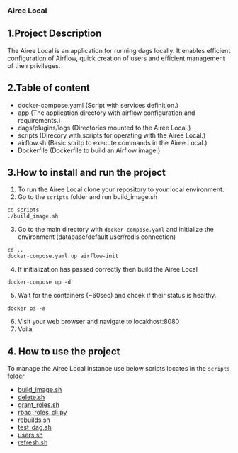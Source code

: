 ### Airee Local
## 1.Project Description
The Airee Local is an application for running dags locally. It enables efficient configuration of Airflow, quick creation of users and efficient management of their privileges.
## 2.Table of content
* docker-compose.yaml (Script with services definition.)
* app (The application directory with airflow configuration and requirements.)
* dags/plugins/logs (Directories mounted to the Airee Local.)
* scripts (Direcory with scripts for operating with the Airee Local.)
* airflow.sh (Basic scritp to execute commands in the Airee Local.)
* Dockerfile (Dockerfile to build an Airflow image.)
## 3.How to install and run the project
1. To run the Airee Local clone your repository to your local environment.
2. Go to the `scripts` folder and run build_image.sh
```
cd scripts
./build_image.sh
```
3. Go to the main directory with `docker-compose.yaml` and initialize the environment (database/default user/redis connection)
```
cd ..
docker-compose.yaml up airflow-init
```
4. If initialization has passed correctly then build the Airee Local
```
docker-compose up -d
```
5. Wait for the containers (~60sec) and chcek if their status is healthy.
```
docker ps -a
```
6. Visit your web browser and navigate to locakhost:8080
7. Voilà
## 4. How to use the project
To manage the Airee Local instance use below scripts locates in the `scripts` folder
* [build_image.sh](#)
* [delete.sh](#)
* [grant_roles.sh](#)
* [rbac_roles_cli.py](#)
* [rebuilds.sh](#)
* [test_dag.sh](#)
* [users.sh](#)
* [refresh.sh](#)


